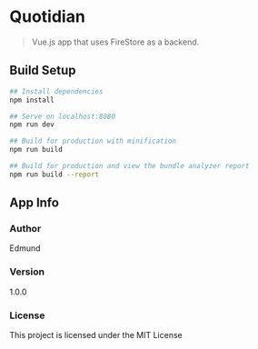 # Quotidian

> Vue.js app that uses FireStore as a backend.

## Build Setup

``` bash
## Install dependencies
npm install

## Serve on localhost:8080
npm run dev

## Build for production with minification
npm run build

## Build for production and view the bundle analyzer report
npm run build --report
```

## App Info

### Author
Edmund

### Version

1.0.0

### License

This project is licensed under the MIT License

